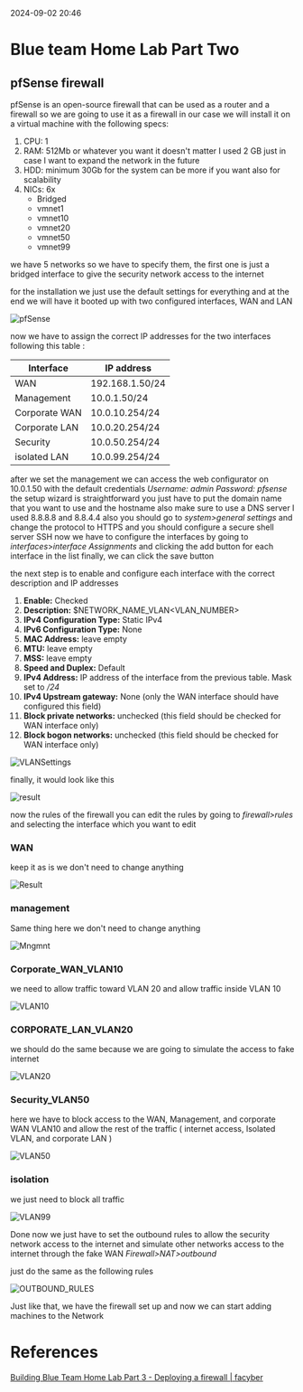 2024-09-02 20:46

# Blue team Home Lab Part Two

## pfSense firewall

pfSense is an open-source firewall that can be used as a router and a firewall 
so we are going to use it as a firewall in our case 
we will install it on a virtual machine with the following specs: 

1. CPU: 1 
2. RAM: 512Mb or whatever you want it doesn't matter I used 2 GB just in case I want to expand the network in the future
3. HDD: minimum 30Gb for the system can be more if you want also for scalability 
4. NICs: 6x 
	- Bridged 
	- vmnet1
	- vmnet10
	- vmnet20
	- vmnet50
	- vmnet99

we have 5 networks so we have to specify them, the first one is just a bridged interface to give the security network access to the internet 

for the installation we just use the default settings for everything and at the end we will have it booted up with two configured interfaces, WAN and LAN 

![pfSense](/Attachment/Image02.png "pfSense")

now we have to assign the correct IP addresses for the two interfaces following this table :


| Interface     | IP address      |
| ------------- | --------------- |
| WAN           | 192.168.1.50/24 |
| Management    | 10.0.1.50/24    |
| Corporate WAN | 10.0.10.254/24  |
| Corporate LAN | 10.0.20.254/24  |
| Security      | 10.0.50.254/24  |
| isolated LAN  | 10.0.99.254/24  |


after we set the management we can access the web configurator on 10.0.1.50
with the default credentials *Username: admin Password: pfsense*
the setup wizard is straightforward you just have to put the domain name that you want to use and the hostname also make sure to use a DNS server I used 8.8.8.8 and 8.8.4.4
also you should go to _system>general settings_ and change the protocol to HTTPS
and you should configure a secure shell server SSH
now we have to configure the interfaces by going to _interfaces_>_interface Assignments_ and clicking the add button for each interface in the list finally, we can click the save button

the next step is to enable and configure each interface with the correct description and IP addresses 

1. **Enable:** Checked
2. **Description:** $NETWORK_NAME_VLAN<VLAN_NUMBER>
3. **IPv4 Configuration Type:** Static IPv4
4. **IPv6 Configuration Type:** None
5. **MAC Address:** leave empty
6. **MTU:** leave empty
7. **MSS:** leave empty
8. **Speed and Duplex:** Default
9. **IPv4 Address:** IP address of the interface from the previous table. Mask set to _/24_
10. **IPv4 Upstream gateway:** None (only the WAN interface should have configured this field)
11. **Block private networks:** unchecked (this field should be checked for WAN interface only)
12. **Block bogon networks:** unchecked (this field should be checked for WAN interface only)


![VLANSettings](/Attachment/Image03.png "Vlan10")

finally, it would look like this 

![result](/Attachment/Image05.png)

now the rules of the firewall you can edit the rules by going to _firewall>rules_ and selecting the interface which you want to edit 
### WAN

keep it as is we don't need to change anything 

![Result](/Attachment/Image06.png)

### management

Same thing here we don't need to change anything 

![Mngmnt](/Attachment/Image07.png)

### Corporate_WAN_VLAN10

we need to allow traffic toward VLAN 20 and allow traffic inside VLAN 10 

![VLAN10](/Attachment/Image08.png)

### CORPORATE_LAN_VLAN20  

we should do the same because we are going to simulate the access to fake internet 

![VLAN20](/Attachment/Image09.png)


### Security_VLAN50 

here we have to block access to the WAN, Management, and corporate WAN VLAN10 and allow the rest of the traffic ( internet access, Isolated VLAN, and corporate LAN )

![VLAN50](/Attachment/Image11.png)

### isolation 

we just need to block all traffic 

![VLAN99](/Attachment/Image12.png)

Done now we just have to set the outbound rules to allow the security network access to the internet and simulate other networks access to the internet through the fake WAN _Firewall>NAT>outbound_

just do the same as the following rules

![OUTBOUND_RULES](/Attachment/Image13.png)

Just like that, we have the firewall set up and now we can start adding machines to the Network 
# References 
[Building Blue Team Home Lab Part 3 - Deploying a firewall | facyber](https://facyber.me/posts/blue-team-lab-guide-part-3/)



